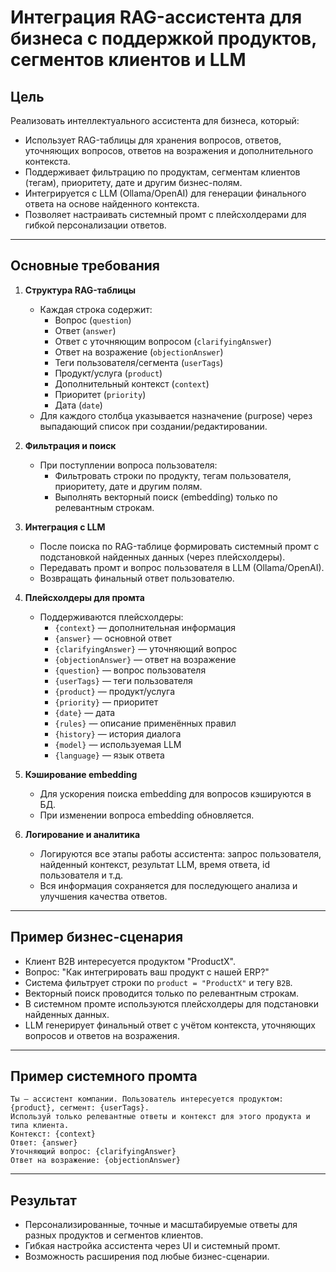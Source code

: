 # Интеграция RAG-ассистента для бизнеса с поддержкой продуктов, сегментов клиентов и LLM

## Цель

Реализовать интеллектуального ассистента для бизнеса, который:
- Использует RAG-таблицы для хранения вопросов, ответов, уточняющих вопросов, ответов на возражения и дополнительного контекста.
- Поддерживает фильтрацию по продуктам, сегментам клиентов (тегам), приоритету, дате и другим бизнес-полям.
- Интегрируется с LLM (Ollama/OpenAI) для генерации финального ответа на основе найденного контекста.
- Позволяет настраивать системный промт с плейсхолдерами для гибкой персонализации ответов.

---

## Основные требования

1. **Структура RAG-таблицы**
   - Каждая строка содержит:
     - Вопрос (`question`)
     - Ответ (`answer`)
     - Ответ с уточняющим вопросом (`clarifyingAnswer`)
     - Ответ на возражение (`objectionAnswer`)
     - Теги пользователя/сегмента (`userTags`)
     - Продукт/услуга (`product`)
     - Дополнительный контекст (`context`)
     - Приоритет (`priority`)
     - Дата (`date`)
   - Для каждого столбца указывается назначение (purpose) через выпадающий список при создании/редактировании.

2. **Фильтрация и поиск**
   - При поступлении вопроса пользователя:
     - Фильтровать строки по продукту, тегам пользователя, приоритету, дате и другим полям.
     - Выполнять векторный поиск (embedding) только по релевантным строкам.

3. **Интеграция с LLM**
   - После поиска по RAG-таблице формировать системный промт с подстановкой найденных данных (через плейсхолдеры).
   - Передавать промт и вопрос пользователя в LLM (Ollama/OpenAI).
   - Возвращать финальный ответ пользователю.

4. **Плейсхолдеры для промта**
   - Поддерживаются плейсхолдеры:
     - `{context}` — дополнительная информация
     - `{answer}` — основной ответ
     - `{clarifyingAnswer}` — уточняющий вопрос
     - `{objectionAnswer}` — ответ на возражение
     - `{question}` — вопрос пользователя
     - `{userTags}` — теги пользователя
     - `{product}` — продукт/услуга
     - `{priority}` — приоритет
     - `{date}` — дата
     - `{rules}` — описание применённых правил
     - `{history}` — история диалога
     - `{model}` — используемая LLM
     - `{language}` — язык ответа

5. **Кэширование embedding**
   - Для ускорения поиска embedding для вопросов кэшируются в БД.
   - При изменении вопроса embedding обновляется.

6. **Логирование и аналитика**
   - Логируются все этапы работы ассистента: запрос пользователя, найденный контекст, результат LLM, время ответа, id пользователя и т.д.
   - Вся информация сохраняется для последующего анализа и улучшения качества ответов.

---

## Пример бизнес-сценария

- Клиент B2B интересуется продуктом "ProductX".
- Вопрос: "Как интегрировать ваш продукт с нашей ERP?"
- Система фильтрует строки по `product = "ProductX"` и тегу `B2B`.
- Векторный поиск проводится только по релевантным строкам.
- В системном промте используются плейсхолдеры для подстановки найденных данных.
- LLM генерирует финальный ответ с учётом контекста, уточняющих вопросов и ответов на возражения.

---

## Пример системного промта

```
Ты — ассистент компании. Пользователь интересуется продуктом: {product}, сегмент: {userTags}.
Используй только релевантные ответы и контекст для этого продукта и типа клиента.
Контекст: {context}
Ответ: {answer}
Уточняющий вопрос: {clarifyingAnswer}
Ответ на возражение: {objectionAnswer}
```

---

## Результат

- Персонализированные, точные и масштабируемые ответы для разных продуктов и сегментов клиентов.
- Гибкая настройка ассистента через UI и системный промт.
- Возможность расширения под любые бизнес-сценарии. 